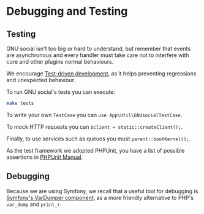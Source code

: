 Debugging and Testing
=====================

Testing
-------

GNU social isn't too big or hard to understand, but remember that
events are asynchronous and every handler must take care not to
interfere with core and other plugins normal behaviours.

We encourage [Test-driven development](https://en.wikipedia.org/wiki/Test-driven_development),
as it helps preventing regressions and unexpected behaviour.

To run GNU social's tests you can execute:

```sh
make tests
```

To write your own `TestCase` you can `use App\Util\GNUsocialTestCase`.

To mock HTTP requests you can `$client = static::createClient();`.

Finally, to use services such as queues you must `parent::bootKernel();`.

As the test framework we adopted PHPUnit, you have a list of possible assertions
in [PHPUnit Manual](https://phpunit.readthedocs.io/en/9.5/).

Debugging
---------

Because we are using Symfony, we recall that a useful tool for debugging
is [Symfony's VarDumper component](https://symfony.com/doc/current/components/var_dumper.html),
as a more friendly alternative to PHP's `var_dump` and `print_r`.